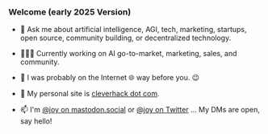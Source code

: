 ### Welcome (early 2025 Version)

- 💬 Ask me about artificial intelligence, AGI, tech, marketing, startups, open source, community building, or decentralized technology.

- 👩🏻‍💻 Currently working on AI go-to-market, marketing, sales, and community. 

- 📜 I was probably on the Internet 🌐 way before you. 😉

- 🔗 My personal site is <a rel="me" href="https://cleverhack.com" target="_blank">cleverhack dot com</a>. 

- 📫 I'm <a rel="me" href="https://mastodon.social/@joy" target="_blank">@joy on mastodon.social</a> or <a rel="me" href="https://twitter.com/joy" target="_blank">@joy on Twitter</a> ... My DMs are open, say hello!









<!--
**joylarkin/joylarkin** is a ✨ _special_ ✨ repository because its `README.md` (this file) appears on your GitHub profile.

Here are some ideas to get you started:


-->

